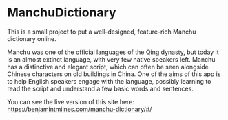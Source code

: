 # ManchuDictionary

This is a small project to put a well-designed, feature-rich Manchu dictionary online.

Manchu was one of the official languages of the Qing dynasty, but today it is an almost extinct language, with very few native speakers left. Manchu has a distinctive
and elegant script, which can often be seen alongside Chinese characters on old buildings in China. One of the aims of this app is to help English speakers engage
with the language, possibly learning to read the script and understand a few basic words and sentences.

You can see the live version of this site here: https://benjamintmilnes.com/manchu-dictionary/#/